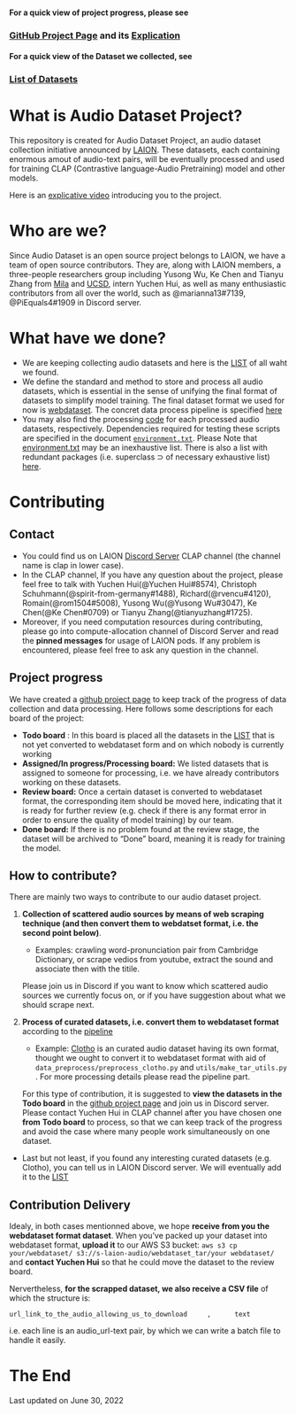 #### For a quick view of project progress, please see
### [GitHub Project Page](https://github.com/orgs/LAION-AI/projects/2/views/1) and its [Explication](#project-progress)
#### For a quick view of the Dataset we collected, see
### [List of Datasets](./data_collection/README.md) 

# What is Audio Dataset Project?

This repository is created for Audio Dataset Project, an audio dataset collection initiative announced by [LAION](https://laion.ai/). These datasets, each containing enormous amout of audio-text pairs, will be eventually processed and used for training CLAP (Contrastive language-Audio Pretraining) model and other models.

Here is an [explicative video](https://youtu.be/U16VyK2eIYU) introducing you to the project.


# Who are we?

Since Audio Dataset is an open source project belongs to LAION, we have a team of open source contributors. They are, along with LAION members, a three-people researchers group including Yusong Wu, Ke Chen and Tianyu Zhang from [Mila](https://mila.quebec/) and [UCSD](https://ucsd.edu/), intern Yuchen Hui, as well as many enthusiastic contributors from all over the world, such as @marianna13#7139, @PiEquals4#1909 in Discord server.

# What have we done?

- We are keeping collecting audio datasets and here is the [LIST](./data_collection/README.md) of all waht we found.
- We define the standard and method to store and process all audio datasets, which is essential in the sense of unifying the final format of datasets to simplify model training. The final dataset format we used for now is [webdataset](https://github.com/webdataset/webdataset). The concret data process pipeline is specified [here](data_preprocess/README.md) 
- You may also find the processing [code](./data_preprocess/) for each processed audio datasets, respectively. Dependencies required for testing these scripts are specified in the document [`environment.txt`](./data_preprocess/environment.txt). Please Note that [environment.txt](./data_preprocess/environment.txt) may be an inexhaustive list. There is also a list with redundant packages (i.e. superclass $\supset$ of necessary  exhaustive list) [here](./data_preprocess/environment.yml). 

# Contributing

## Contact

- You could find us on LAION [Discord Server](https://discord.com/invite/eq3cAMZtCC) CLAP channel (the channel name is clap in lower case).
- In the CLAP channel, If you have any question about the project, please feel free to talk with Yuchen Hui(@Yuchen Hui#8574), Christoph Schuhmann(@spirit-from-germany#1488), Richard(@rvencu#4120), Romain(@rom1504#5008), Yusong Wu(@Yusong Wu#3047), Ke Chen(@Ke Chen#0709) or Tianyu Zhang(@tianyuzhang#1725).
- Moreover, if you need computation resources during contributing, please go into compute-allocation channel of Discord Server and read the **pinned messages** for usage of LAION pods. If any problem is encountered, please feel free to ask any question in the channel. 

## Project progress

We have created a [github project page](https://github.com/orgs/LAION-AI/projects/2) to keep track of the progress of data collection and data processing. Here follows some descriptions for each board of the project:

- **Todo board** : In this board is placed all the datasets in the [LIST](./data_collection/README.md) that is not yet converted to webdataset form and on which nobody is currently working
- **Assigned/In progress/Processing board:** We listed datasets that is assigned to someone for processing, i.e. we have already contributors working on these datasets.
- **Review board:**  Once a certain dataset is converted to webdataset format, the corresponding item should be moved here, indicating that it is ready for further review (e.g. check if there is any format error in order to ensure the quality of model training) by our team.
- **Done board:**  If there is no problem found at the review stage, the dataset will be archived to “Done” board, meaning it is ready for training the model.

## How to contribute?

There are mainly two ways to contribute to our audio dataset project.

1. **Collection of scattered audio sources by means of web scraping technique (and then convert them to webdatset format, i.e. the second point below)**. 
    - Examples: crawling word-pronunciation pair from Cambridge Dictionary, or scrape vedios from youtube, extract the sound and associate then with the titile.
    
    Please join us in Discord if you want to know which scattered audio sources we currently focus on, or if you have suggestion about what we should scrape next.
    
2. **Process of curated datasets, i.e. convert them to webdataset format** according to the [pipeline](./data_preprocess/README.md)
    - Example: [Clotho](https://zenodo.org/record/4783391#.Yr4en3bMLb2) is an curated audio dataset having its own format, thought we ought to convert it to webdataset format with aid of `data_preprocess/preprocess_clotho.py` and `utils/make_tar_utils.py` . For more processing details please read the pipeline part.
    
    For this type of contribution, it is suggested to **view the datasets in the Todo board** in the  [github project page](https://github.com/orgs/LAION-AI/projects/2) and join us in Discord server. Please contact Yuchen Hui in CLAP channel after you have chosen one **from** **Todo board** to process, so that we can keep track of the progress and avoid the case where many people work simultaneously on one dataset.
    

-  Last but not least, if you found any interesting curated datasets (e.g. Clotho), you can tell us in LAION Discord server. We will eventually add it to the [LIST](data_collection/README.md)

## Contribution Delivery 

Idealy, in both cases mentionned above, we hope **receive from you the webdataset format dataset**. When you’ve packed up your dataset into webdataset format, **upload it** to our AWS S3 bucket: `aws s3 cp your/webdataset/ s3://s-laion-audio/webdataset_tar/your webdataset/` and **contact Yuchen Hui** so that he could move the dataset to the review board.

Nervertheless, **for the scrapped dataset, we also receive a CSV file** of which the structure is:

`url_link_to_the_audio_allowing_us_to_download     ,      text`          

i.e. each line is an audio_url-text pair, by which we can write a batch file to handle it easily.

# The End
Last updated on June 30, 2022
